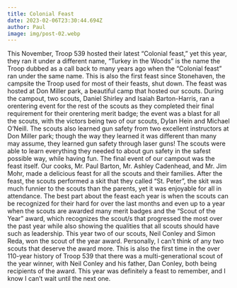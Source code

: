 ```yaml
---
title: Colonial Feast
date: 2023-02-06T23:30:44.694Z
author: Paul
image: img/post-02.webp
---
```

 This November, Troop 539 hosted their latest “Colonial feast,” yet this year, they ran it under a different name, “Turkey in the Woods” is the name the Troop dubbed as a call back to many years ago when the “Colonial feast” ran under the same name. This is also the first feast since Stonehaven, the campsite the Troop used for most of their feasts, shut down. The feast was hosted at Don Miller park, a beautiful camp that hosted our scouts. During the campout, two scouts, Daniel Shirley and Isaiah Barton-Harris, ran a orentering event for the rest of the scouts as they completed their final requirement for their orentering merit badge; the event was a blast for all the scouts, with the victors being two of our scouts, Dylan Hein and Michael O’Neill. The scouts also learned gun safety from two excellent instructors at Don Miller park; though the way they learned it was different than many may assume, they learned gun safety through laser guns! The scouts were able to learn everything they needed to about gun safety in the safest possible way, while having fun. The final event of our campout was the feast itself. Our cooks, Mr. Paul Barton, Mr. Ashley Cadenhead, and Mr. Jim Mohr, made a delicious feast for all the scouts and their families. After the feast, the scouts performed a skit that they called “St. Peter”, the skit was much funnier to the scouts than the parents, yet it was enjoyable for all in attendance. The best part about the feast each year is when the scouts can be recognized for their hard for over the last months and even up to a year when the scouts are awarded many merit badges and the “Scout of the Year” award, which recognizes the scout/s that progressed the most over the past year while also showing the qualities that all scouts should have such as leadership. This year two of our scouts, Neil Conley and Simon Reda, won the scout of the year award. Personally, I can’t think of any two scouts that deserve the award more. This is also the first time in the over 110-year history of Troop 539 that there was a multi-generational scout of the year winner, with Neil Conley and his father, Dan Conley, both being recipients of the award. This year was definitely a feast to remember, and I know I can’t wait until the next one.